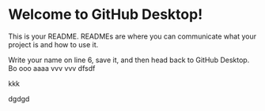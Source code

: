 # Welcome to GitHub Desktop!

This is your README. READMEs are where you can communicate what your project is and how to use it.

Write your name on line 6, save it, and then head back to GitHub Desktop.
Bo
ooo
aaaa
vvv
vvv
dfsdf

kkk

dgdgd